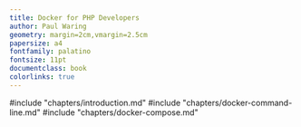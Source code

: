 ```yaml
---
title: Docker for PHP Developers
author: Paul Waring
geometry: margin=2cm,vmargin=2.5cm
papersize: a4
fontfamily: palatino
fontsize: 11pt
documentclass: book
colorlinks: true
---
```


#include "chapters/introduction.md"
#include "chapters/docker-command-line.md"
#include "chapters/docker-compose.md"
